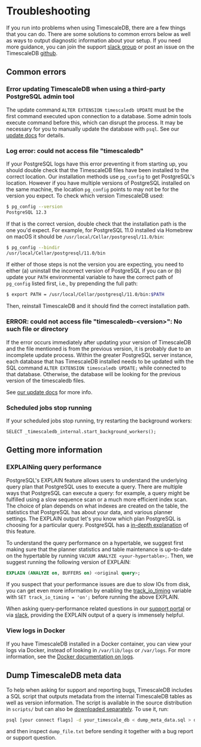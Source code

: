 # Troubleshooting

If you run into problems when using TimescaleDB, there are a few things that you
can do.  There are some solutions to common errors below as well as ways to output
diagnostic information about your setup.  If you need more guidance, you can join
the support [slack group][slack] or post an issue on the TimescaleDB [github][].

## Common errors

### Error updating TimescaleDB when using a third-party PostgreSQL admin tool

The update command `ALTER EXTENSION timescaledb UPDATE` must be the first command
executed upon connection to a database.  Some admin tools execute command before
this, which can disrupt the process.  It may be necessary for you to manually update
the database with `psql`.  See our [update docs][update-db] for details.

###  Log error: could not access file "timescaledb" [](access-timescaledb)

If your PostgreSQL logs have this error preventing it from starting up,
you should double check that the TimescaleDB files have been installed
to the correct location. Our installation methods use `pg_config` to
get PostgreSQL's location. However if you have multiple versions of
PostgreSQL installed on the same machine, the location `pg_config`
points to may not be for the version you expect. To check which
version TimescaleDB used:

```bash
$ pg_config --version
PostgreSQL 12.3
```

If that is the correct version, double check that the installation path is
the one you'd expect. For example, for PostgreSQL 11.0 installed via
Homebrew on macOS it should be `/usr/local/Cellar/postgresql/11.0/bin`:

```bash
$ pg_config --bindir
/usr/local/Cellar/postgresql/11.0/bin
```

If either of those steps is not the version you are expecting, you need
to either (a) uninstall the incorrect version of PostgreSQL if you can or
(b) update your `PATH` environmental variable to have the correct
path of `pg_config` listed first, i.e., by prepending the full path:

```bash
$ export PATH = /usr/local/Cellar/postgresql/11.0/bin:$PATH
```
Then, reinstall TimescaleDB and it should find the correct installation
path.

### ERROR: could not access file "timescaledb-\<version\>": No such file or directory [](alter-issue)

If the error occurs immediately after updating your version of TimescaleDB and
the file mentioned is from the previous version, it is probably due to an incomplete
update process. Within the greater PostgreSQL server instance, each
database that has TimescaleDB installed needs to be updated with the SQL command
`ALTER EXTENSION timescaledb UPDATE;` while connected to that database.  Otherwise,
the database will be looking for the previous version of the timescaledb files.

See [our update docs][update-db] for more info.

### Scheduled jobs stop running
If your scheduled jobs stop running, try restarting the background workers:
```
SELECT _timescaledb_internal.start_background_workers();
```

## Getting more information

###  EXPLAINing query performance [](explain)

PostgreSQL's EXPLAIN feature allows users to understand the underlying query
plan that PostgreSQL uses to execute a query. There are multiple ways that
PostgreSQL can execute a query: for example, a query might be fulfilled using a
slow sequence scan or a much more efficient index scan. The choice of plan
depends on what indexes are created on the table, the statistics that PostgreSQL
has about your data, and various planner settings. The EXPLAIN output let's you
know which plan PostgreSQL is choosing for a particular query. PostgreSQL has a
[in-depth explanation][using explain] of this feature.

To understand the query performance on a hypertable, we suggest first
making sure that the planner statistics and table maintenance is up-to-date on the hypertable
by running `VACUUM ANALYZE <your-hypertable>;`. Then, we suggest running the
following version of EXPLAIN:

```sql
EXPLAIN (ANALYZE on, BUFFERS on) <original query>;
```

If you suspect that your performance issues are due to slow IOs from disk, you
can get even more information by enabling the
[track\_io\_timing][track_io_timing] variable with `SET track_io_timing = 'on';`
before running the above EXPLAIN.

When asking query-performance related questions in our [support portal][]
or via [slack][], providing the EXPLAIN output of a
query is immensely helpful.

### View logs in Docker
If you have TimescaleDB installed in a Docker container, you can view your logs
via Docker, instead of looking in `/var/lib/logs` or `/var/logs`. For more
information, see the [Docker documentation on logs][docker-logs].

## Dump TimescaleDB meta data [](dump-meta-data)

To help when asking for support and reporting bugs,
TimescaleDB includes a SQL script that outputs metadata
from the internal TimescaleDB tables as well as version information.
The script is available in the source distribution in `scripts/`
but can also be [downloaded separately][].
To use it, run:

```bash
psql [your connect flags] -d your_timescale_db < dump_meta_data.sql > dumpfile.txt
```

and then inspect `dump_file.txt` before sending it together with a bug report or support question.

[docker-logs]: https://docs.docker.com/config/containers/logging/
[downloaded separately]: https://raw.githubusercontent.com/timescale/timescaledb/master/scripts/dump_meta_data.sql
[github]: https://github.com/timescale/timescaledb/issues
[slack]: https://slack.timescale.com/
[support portal]: https://www.timescale.com/support
[track_io_timing]: https://www.postgresql.org/docs/current/static/runtime-config-statistics.html#GUC-TRACK-IO-TIMING
[update-db]: /how-to-guides/update-timescaledb/
[using explain]: https://www.postgresql.org/docs/current/static/using-explain.html
